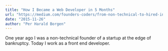 ```yaml
---
title: "How I Became a Web Developer in 5 Months"
url: "https://medium.com/founders-coders/from-non-technical-to-hired-in-5-months-d010f601b1bc"
date: "2015-11-26"
author: "Per Harald Borgen"
---
```


One year ago I was a non-technical founder of a startup at the edge of bankruptcy. Today I work as a front end developer.

<!-- excerpt -->
